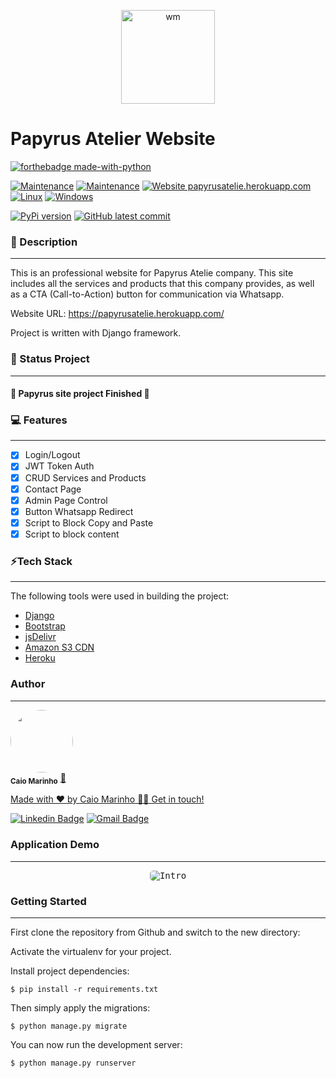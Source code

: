<p align="center">
  <a href="https://papyrusatelie.herokuapp.com/">
    <img src="https://papyrusatelie.herokuapp.com/static/assets/img/logo.png" height="150" alt="wm" />
  </a>
</p>

# Papyrus Atelier Website

[![forthebadge made-with-python](http://ForTheBadge.com/images/badges/made-with-python.svg)](https://www.python.org/)

[![Maintenance](https://img.shields.io/badge/Django-v3.1.7-%3CCOLOR%3E)](https://img.shields.io/badge/Django-v3.1.7-%3CCOLOR%3E)
[![Maintenance](https://img.shields.io/badge/Maintained%3F-yes-green.svg)](https://GitHub.com/Naereen/StrapDown.js/graphs/commit-activity)
[![Website papyrusatelie.herokuapp.com](https://img.shields.io/website.svg?down_color=red&down_message=down&up_color=green&up_message=up&url=http%3A%2F%2Fpapyrusatelie.herokuapp.com)](http://shields.io/)
[![Linux](https://svgshare.com/i/Zhy.svg)](https://svgshare.com/i/Zhy.svg)
[![Windows](https://svgshare.com/i/ZhY.svg)](https://svgshare.com/i/ZhY.svg)

[![PyPi version](https://badgen.net/pypi/v/pip/)](https://pypi.com/project/pip)
[![GitHub latest commit](https://badgen.net/github/last-commit/caiomarinhodev/sitepapyrus)](https://GitHub.com/caiomarinhodev/sitepapyrus/commit/)


### 📝 Description
---

This is an professional website for Papyrus Atelie company. 
This site includes all the services and products that this company provides, as well as a CTA (Call-to-Action) button for communication via Whatsapp.

Website URL: https://papyrusatelie.herokuapp.com/

Project is written with Django framework.

### 🚀 Status Project
---
<h4> 
	🚀 Papyrus site project Finished 🚀
</h4>

### 💻 Features
---

- [x] Login/Logout
- [x] JWT Token Auth
- [x] CRUD Services and Products
- [x] Contact Page
- [x] Admin Page Control
- [x] Button Whatsapp Redirect
- [x] Script to Block Copy and Paste 
- [x] Script to block content

### ⚡Tech Stack
---

The following tools were used in building the project:

- [Django](https://www.djangoproject.com/)
- [Bootstrap](https://getbootstrap.com/)
- [jsDelivr](https://www.jsdelivr.com/)
- [Amazon S3 CDN](https://aws.amazon.com/)
- [Heroku](https://www.heroku.com/)

### Author
---

<a href="https://blog.rocketseat.com.br/author/thiago/">
 <img style="border-radius: 50%;" src="https://avatars.githubusercontent.com/u/7137962?v=4" width="100px;" alt=""/></a>
 <br />
 <sub><b>Caio Marinho</b></sub></a> <a href="#" title="Caio Marinho">🚀

Made with ❤️ by Caio Marinho 👋🏽 Get in touch!

[![Linkedin Badge](https://img.shields.io/badge/-Caio%20Marinho-blue?style=flat-square&logo=Linkedin&logoColor=white&link=https://www.linkedin.com/in/caiomarinho/)](https://www.linkedin.com/in/caiomarinho/) 
[![Gmail Badge](https://img.shields.io/badge/-caiomarinho8@gmail.com-c14438?style=flat-square&logo=Gmail&logoColor=white&link=mailto:caiomarinho8@gmail.com)](mailto:caiomarinho8@gmail.com)


### Application Demo
---
<p align="center">
  <kbd>
    <img style="border-radius: 5px" src="https://i.imgur.com/hZfdbEe.gif" alt="Intro">
  </kbd>
</p>



### Getting Started
---

First clone the repository from Github and switch to the new directory:
    
Activate the virtualenv for your project.
    
Install project dependencies:

    $ pip install -r requirements.txt
    
    
Then simply apply the migrations:

    $ python manage.py migrate
    

You can now run the development server:

    $ python manage.py runserver
